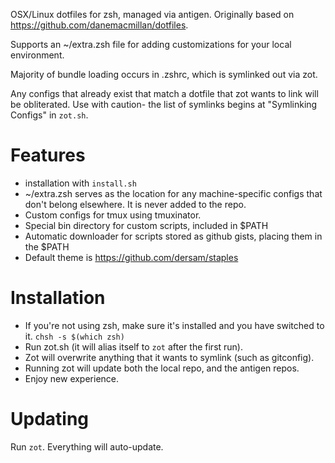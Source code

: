 OSX/Linux dotfiles for zsh, managed via antigen.
Originally based on https://github.com/danemacmillan/dotfiles.

Supports an ~/extra.zsh file for adding customizations for your local
environment.

Majority of bundle loading occurs in .zshrc, which is symlinked out via zot.

Any configs that already exist that match a dotfile that zot wants to link will
be obliterated. Use with caution- the list of symlinks begins at "Symlinking Configs"
in `zot.sh`.

# Features
* installation with `install.sh`
* ~/extra.zsh serves as the location for any machine-specific configs that don't belong elsewhere. It is never added to the repo.
* Custom configs for tmux using tmuxinator.
* Special bin directory for custom scripts, included in $PATH
* Automatic downloader for scripts stored as github gists, placing them in the $PATH
* Default theme is https://github.com/dersam/staples

# Installation
* If you're not using zsh, make sure it's installed and you have switched to it. `chsh -s $(which zsh)`
* Run zot.sh (it will alias itself to `zot` after the first run).
* Zot will overwrite anything that it wants to symlink (such as gitconfig).
* Running zot will update both the local repo, and the antigen repos.
* Enjoy new experience.

# Updating
Run `zot`. Everything will auto-update.

